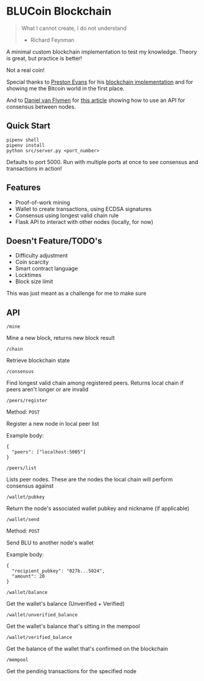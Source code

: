 # BLUCoin Blockchain
> What I cannot create, I do not understand
> - Richard Feynman

A minimal custom blockchain implementation to test my knowledge. Theory is great, but practice is better!

Not a real coin!

Special thanks to [Preston Evans](https://prestonevans.net/) for his [blockchain implementation](https://github.com/preston-evans98/blockchain) and for showing me the Bitcoin world in the first place.

And to [Daniel van Flymen](https://dvf.nyc/) for [this article](https://hackernoon.com/learn-blockchains-by-building-one-117428612f46) showing how to use an API for consensus between nodes.

## Quick Start
```
pipenv shell
pipenv install
python src/server.py <port_number>
```

Defaults to port 5000. Run with multiple ports at once to see consensus and transactions in action!

## Features
- Proof-of-work mining
- Wallet to create transactions, using ECDSA signatures
- Consensus using longest valid chain rule
- Flask API to interact with other nodes (locally, for now)

## Doesn't Feature/TODO's
- Difficulty adjustment
- Coin scarcity
- Smart contract language
- Locktimes
- Block size limit

This was just meant as a challenge for me to make sure

## API
`/mine`

Mine a new block, returns new block result

`/chain`

Retrieve blockchain state

`/consensus`

Find longest valid chain among registered peers. Returns local chain if peers aren't longer or are invalid

`/peers/register` 

Method: `POST`

Register a new node in local peer list

Example body:
```
{
  "peers": ["localhost:5005"]
}
```

`/peers/list`

Lists peer nodes. These are the nodes the local chain will perform consensus against

`/wallet/pubkey`

Return the node's associated wallet pubkey and nickname (if applicable)

`/wallet/send`

Method: `POST`

Send BLU to another node's wallet

Example body:
```
{
  "recipient_pubkey": "027b...5024",
  "amount": 20
}
```

`/wallet/balance`

Get the wallet's balance (Unverified + Verified)

`/wallet/unverified_balance`

Get the wallet's balance that's sitting in the mempool

`/wallet/verified_balance`

Get the balance of the wallet that's confirmed on the blockchain

`/mempool`

Get the pending transactions for the specified node

